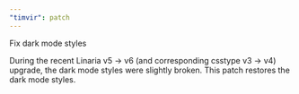 ```yaml
---
"timvir": patch
---
```


Fix dark mode styles

During the recent Linaria v5 -> v6 (and corresponding csstype v3 -> v4) upgrade, the dark mode styles were slightly broken.
This patch restores the dark mode styles.

